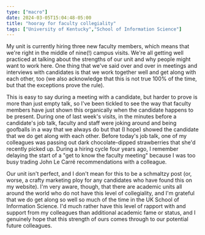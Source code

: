 ```yaml
---
type: ["macro"]
date: 2024-03-05T15:04:48-05:00
title: "hooray for faculty collegiality"
tags: ["University of Kentucky","School of Information Science"]
---
```

My unit is currently hiring three new faculty members, which means that we're right in the middle of nine(!) campus visits. We're all getting well practiced at talking about the strengths of our unit and why people might want to work here. One thing that we've said over and over in meetings and interviews with candidates is that we work together well and get along with each other, too (we also acknowledge that this is not true 100% of the time, but that the exceptions prove the rule).

This is easy to say during a meeting with a candidate, but harder to prove is more than just empty talk, so I've been tickled to see the way that faculty members have just shown this organically when the candidate happens to be present. During one of last week's visits, in the minutes before a candidate's job talk, faculty and staff were joking around and being goofballs in a way that we always do but that (I hope) showed the candidate that we do get along with each other. Before today's job talk, one of my colleagues was passing out dark chocolate-dipped strawberries that she'd recently picked up. During a hiring cycle four years ago, I remember delaying the start of a "get to know the faculty meeting" because I was too busy trading John Le Carré recommendations with a colleague.

Our unit isn't perfect, and I don't mean for this to be a schmaltzy post (or, worse, a crafty marketing ploy for any candidates who have found this on my website). I'm very aware, though, that there are academic units all around the world who do not have this level of collegiality, and I'm grateful that we do get along so well so much of the time in the UK School of Information Science. I'd much rather have this level of rapport with and support from my colleagues than additional academic fame or status, and I genuinely hope that this strength of ours comes through to our potential future colleagues.
